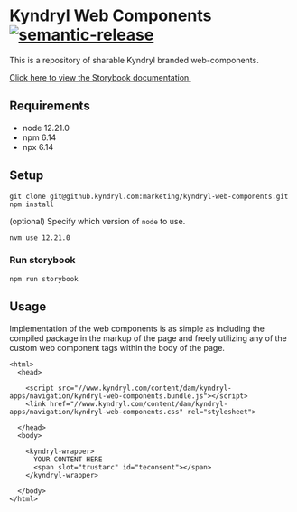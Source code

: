 # Kyndryl Web Components [![semantic-release](https://img.shields.io/badge/%20%20%F0%9F%93%A6%F0%9F%9A%80-semantic--release-e10079.svg)](https://github.com/semantic-release/semantic-release)

This is a repository of sharable Kyndryl branded web-components.

[Click here to view the Storybook documentation.](https://pages.github.kyndryl.net/marketing/kyndryl-web-components/)

## Requirements

- node 12.21.0
- npm 6.14
- npx 6.14

## Setup

```
git clone git@github.kyndryl.com:marketing/kyndryl-web-components.git
npm install
```

(optional) Specify which version of `node` to use.

```
nvm use 12.21.0
```

### Run storybook

```
npm run storybook
```

## Usage

Implementation of the web components is as simple as including the compiled package in the markup of the page and freely utilizing any of the custom web component tags within the body of the page.

```
<html>
  <head>

    <script src="//www.kyndryl.com/content/dam/kyndryl-apps/navigation/kyndryl-web-components.bundle.js"></script>
    <link href="//www.kyndryl.com/content/dam/kyndryl-apps/navigation/kyndryl-web-components.css" rel="stylesheet">

  </head>
  <body>
  
    <kyndryl-wrapper>
      YOUR CONTENT HERE
      <span slot="trustarc" id="teconsent"></span>
    </kyndryl-wrapper>
    
  </body>
</html>
```
